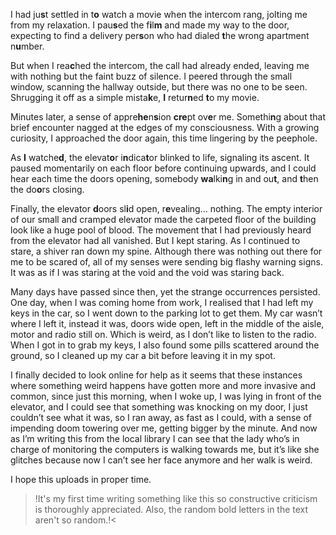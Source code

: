 I had ju**s**t settled in t**o** watch a movie when the intercom rang, jolting me from my relaxation. I pau**s**ed the f**i**l**m** and made my way to the door, expecting to find a delivery per**s**on who had dialed **t**he wrong apartment n**u**mber.  
  
But when I rea**c**hed the intercom, the call had already ended, leaving me with nothing but the faint buzz of silence. I peered through the small window, scanning the hallway outside, but there was no one to be seen. Shrugging it off as a simple mista**k**e, **I** retur**n**ed **t**o my movie.  
  
Minutes later, a sense of appre**he**n**s**ion **cre**pt ov**e**r me. Somethi**n**g about that brief encounter nagged at the edges of my consciousness. With a growing curiosity, I approached the door again, this time lingering by the peephole.  
  
As **I** watche**d**, the elevat**o**r i**n**dica**t**or blinked to life, signaling its ascent. It paused momentarily on each floor before continuing upwards, and I could hear each time the doors opening, somebody **wa**lki**n**g in and ou**t**, and **t**hen the do**o**rs closing.  
  
Finally, the elevator **d**oors sl**i**d open, r**e**vealing... nothing. The empty interior of our small and cramped elevator made the carpeted floor of the building look like a huge pool of blood. The movement that I had previously heard from the elevator had all vanished. But I kept staring. As I continued to stare, a shiver ran down my spine. Although there was nothing out there for me to be scared of, all of my senses were sending big flashy warning signs. It was as if I was staring at the void and the void was staring back.  
  
Many days have passed since then, yet the strange occurrences persisted. One day, when I was coming home from work, I realised that I had left my keys in the car, so I went down to the parking lot to get them. My car wasn’t where I left it, instead it was, doors wide open, left in the middle of the aisle, motor and radio still on. Which is weird, as I don’t like to listen to the radio. When I got in to grab my keys, I also found some pills scattered around the ground, so I cleaned up my car a bit before leaving it in my spot.  
  
I finally decided to look online for help as it seems that these instances where something weird happens have gotten more and more invasive and common, since just this morning, when I woke up, I was lying in front of the elevator, and I could see that something was knocking on my door, I just couldn’t see what it was, so I ran away, as fast as I could, with a sense of impending doom towering over me, getting bigger by the minute. And now as I’m writing this from the local library I can see that the lady who’s in charge of monitoring the computers is walking towards me, but it’s like she glitches because now I can’t see her face anymore and her walk is weird.   
  
I hope this uploads in proper time.

>!It's my first time writing something like this so constructive criticism is thoroughly appreciated. Also, the random bold letters in the text aren't so random.!<